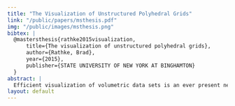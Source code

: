 ```yaml
---
title: "The Visualization of Unstructured Polyhedral Grids"
link: "/public/papers/msthesis.pdf"
img: "/public/images/msthesis.png"
bibtex: |
  @mastersthesis{rathke2015visualization,
      title={The visualization of unstructured polyhedral grids},
      author={Rathke, Brad},
      year={2015},
      publisher={STATE UNIVERSITY OF NEW YORK AT BINGHAMTON}
  }
abstract: |
  Efficient visualization of volumetric data sets is an ever present need in the scientific visualization community. While interactive visualization of regularly structured grids is a largely solved problem unstructured grids are a persistent problem. Most attempts at improving the speed at which unstructured grids may be rendered have focused on utilization of GPU hardware which is in general only available in a minority of systems in any given data center. This thesis presents a method of visualizing unstructured grid data sets without the use of GPU hardware using a software ray tracer built as a plug-in module for the Intel OSPRay ray tracing framework. The method is capable of implicit isosurface rendering and direct volume ray casting of homogeneous unstructured grids and multilevel data sets with interactive frame rates and scales with variable SIMD widths and thread counts.
layout: default
---
```

